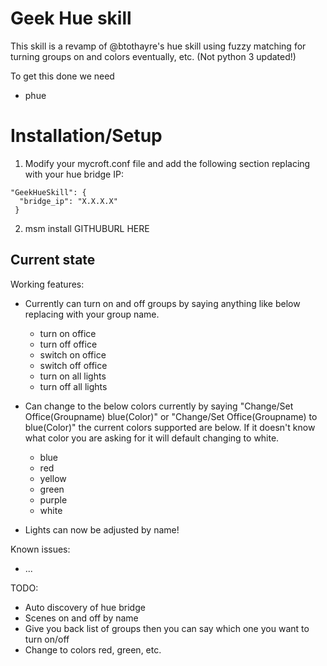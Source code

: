# Geek Hue skill

This skill is a revamp of @btothayre's hue skill using fuzzy matching for turning groups on and colors eventually, etc.  (Not python 3 updated!)

To get this done we need
  - phue

# Installation/Setup
1. Modify your mycroft.conf file and add the following section replacing with your hue bridge IP:
```
"GeekHueSkill": {
  "bridge_ip": "X.X.X.X"
 }
```
2. msm install GITHUBURL HERE


## Current state

Working features:
 - Currently can turn on and off groups by saying anything like below replacing with your group name.
    - turn on office
    - turn off office
    - switch on office
    - switch off office
    - turn on all lights
    - turn off all lights

 - Can change to the below colors currently by saying "Change/Set Office(Groupname) blue(Color)" or "Change/Set Office(Groupname) to blue(Color)" the current colors supported are below.  If it doesn't know what color you are asking for it will default changing to white.
    - blue
    - red
    - yellow
    - green
    - purple
    - white

 - Lights can now be adjusted by name!

Known issues:
 - ...

TODO:
 - Auto discovery of hue bridge
 - Scenes on and off by name
 - Give you back list of groups then you can say which one you want to turn on/off
 - Change to colors red, green, etc.
